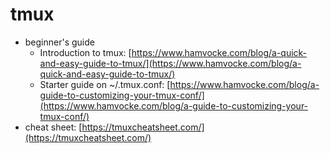 # tmux

- beginner's guide
  - Introduction to tmux: [https://www.hamvocke.com/blog/a-quick-and-easy-guide-to-tmux/](https://www.hamvocke.com/blog/a-quick-and-easy-guide-to-tmux/)
  - Starter guide on ~/.tmux.conf: [https://www.hamvocke.com/blog/a-guide-to-customizing-your-tmux-conf/](https://www.hamvocke.com/blog/a-guide-to-customizing-your-tmux-conf/)
- cheat sheet: [https://tmuxcheatsheet.com/](https://tmuxcheatsheet.com/)
